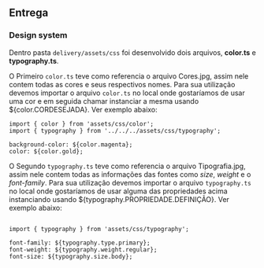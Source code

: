 ## Entrega

### Design system

Dentro pasta `delivery/assets/css` foi desenvolvido dois arquivos, **color.ts** e **typography.ts**. 

O Primeiro `color.ts` teve como referencia o arquivo Cores.jpg, assim nele contem todas as cores e seus respectivos nomes. 
Para sua utilização devemos importar o arquivo `color.ts` no local onde gostaríamos de usar uma cor e em seguida chamar instanciar a mesma
usando ${color.CORDESEJADA}. Ver exemplo abaixo:

```
import { color } from 'assets/css/color';
import { typography } from '../../../assets/css/typography';

background-color: ${color.magenta};
color: ${color.gold};
```

O Segundo `typography.ts` teve como referencia o arquivo Tipografia.jpg, assim nele contem todas as informações das fontes como *size*, *weight* e o *font-family*.
Para sua utilização devemos importar o arquivo `typography.ts` no local onde gostaríamos de usar alguma das propriedades acima instanciando usando ${typography.PROPRIEDADE.DEFINIÇÃO}. Ver exemplo abaixo:

```

import { typography } from 'assets/css/typography';

font-family: ${typography.type.primary};
font-weight: ${typography.weight.regular};
font-size: ${typography.size.body};
```

